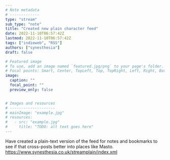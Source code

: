 ```yaml
---
# Note metadata
# -------------
type: "stream"
sub_type: "note"
title: "Created new plain character feed"
date: 2022-11-10T06:57:42Z
lastmod: 2022-11-10T06:57:42Z
tags: ["indieweb", "RSS"]
authors: ["synesthesia"]
draft: false

# Featured image
# To use, add an image named `featured.jpg/png` to your page's folder.
# Focal points: Smart, Center, TopLeft, Top, TopRight, Left, Right, BottomLeft, Bottom, BottomRight.
image:
  caption: ""
  focal_point: ""
  preview_only: false


# Images and resources
# --------------------
# mainImage: "example.jpg"
# resources:
#   - src: "example.jpg"
#     title: "TODO: alt text goes here"
---
```

Have created a plain-text version of the feed for notes and bookmarks to see if that cross-posts better into places like Masto.
https://www.synesthesia.co.uk/streamplain/index.xml
